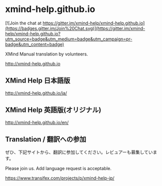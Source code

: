 # xmind-help.github.io

[![Join the chat at https://gitter.im/xmind-help/xmind-help.github.io](https://badges.gitter.im/Join%20Chat.svg)](https://gitter.im/xmind-help/xmind-help.github.io?utm_source=badge&utm_medium=badge&utm_campaign=pr-badge&utm_content=badge)

XMind Manual translation by volunteers.

http://xmind-help.github.io

## XMind Help 日本語版

http://xmind-help.github.io/ja/

## XMind Help 英語版(オリジナル)

http://xmind-help.github.io/en/

## Translation / 翻訳への参加

ぜひ、下記サイトから、翻訳に参加してください。レビュアーも募集しています。

Please join us. Add language request is acceptable.

https://www.transifex.com/projects/p/xmind-help-jp/
